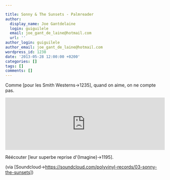 ```yaml
---

title: Sonny & The Sunsets - Palmreader
author:
  display_name: Joe Gantdelaine
  login: guiguilele
  email: joe_gant_de_laine@hotmail.com
  url: ''
author_login: guiguilele
author_email: joe_gant_de_laine@hotmail.com
wordpress_id: 1238
date: '2013-05-28 12:00:00 +0200'
categories: []
tags: []
comments: []
---
```

Comme [pour les Smith Westerns->1235], quand on aime, on ne compte pas.

<iframe width="100%" height="166" scrolling="no" frameborder="no" src="https://w.soundcloud.com/player/?url=http%3A%2F%2Fapi.soundcloud.com%2Ftracks%2F75240466"></iframe>

Réécouter [leur superbe reprise d'{Imagine}->1195].

(via [Soundcloud->https://soundcloud.com/polyvinyl-records/03-sonny-the-sunsets])
